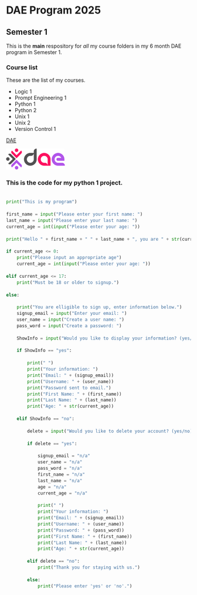 # DAE Program 2025
## Semester 1

This is the **main** respository for _all_ my course folders in my 6 month DAE program in Semester 1. 

### Course list
These are the list of my courses.

- Logic 1
- Prompt Engineering 1
- Python 1
- Python 2
- Unix 1
- Unix 2
- Version Control 1

[DAE](https://mydae.schoology.com)

![DAE Logo](DAE.png)

### This is the code for my python 1 project.


```python

print("This is my program")

first_name = input("Please enter your first name: ")
last_name = input("Please enter your last name: ")
current_age = int(input("Please enter your age: "))

print("Hello " + first_name + " " + last_name + ", you are " + str(current_age) + ".")

if current_age <= 0:
    print("Please input an appropriate age")
    current_age = int(input("Please enter your age: "))
    
elif current_age <= 17: 
    print("Must be 18 or older to signup.")
    
else:
    
    print("You are elligible to sign up, enter information below.")
    signup_email = input("Enter your email: ")
    user_name = input("Create a user name: ")
    pass_word = input("Create a password: ")

    ShowInfo = input("Would you like to display your information? (yes/no): ")

    if ShowInfo == "yes":

        print(" ")
        print("Your information: ")
        print("Email: " + (signup_email))
        print("Username: " + (user_name))
        print("Password sent to email.")
        print("First Name: " + (first_name))
        print("Last Name: " + (last_name))
        print("Age: " + str(current_age))

    elif ShowInfo == "no":

        delete = input("Would you like to delete your account? (yes/no):")

        if delete == "yes":

            signup_email = "n/a"
            user_name = "n/a"
            pass_word = "n/a"
            first_name = "n/a"
            last_name = "n/a"
            age = "n/a"
            current_age = "n/a"

            print(" ")
            print("Your information: ")
            print("Email: " + (signup_email))
            print("Username: " + (user_name))
            print("Password: " + (pass_word))
            print("First Name: " + (first_name))
            print("Last Name: " + (last_name))
            print("Age: " + str(current_age))

        elif delete == "no":
            print("Thank you for staying with us.")

        else:
            print("Please enter 'yes' or 'no'.")

```
